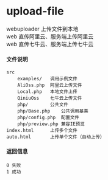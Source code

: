 # upload-file
webuploader 上传文件到本地    
web 直传阿里云、服务端上传阿里云    
web 直传七牛云、服务端上传七牛云    

#### 文件说明 
    src   
        examples/   调用示例文件    
        AliOss.php  阿里云上传文件   
        Local.php   本地文件上传   
        QiniuOss    七牛云上传文件
        php/        公共文件
        php/Base.php    公共调用基类
        php/config.php  配置文件
        php/preview.php 兼容IE预览
    index.html      上传多个文件
    auto.html       上传单个文件（自动上传）

#### 返回信息
    0 失败
    1 成功